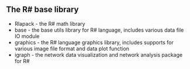 ## The R# base library

+ Rlapack - the R# math library
+ base - the base utils library for R# language, includes various data file IO module
+ graphics - the R# language graphics library, includes supports for various image file format and data plot function
+ igraph - the network data visualization and network analysis package for R#
